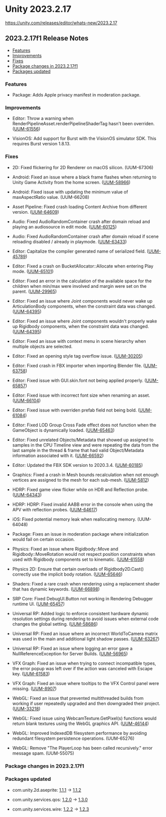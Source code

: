 # Unity 2023.2.17

https://unity.com/releases/editor/whats-new/2023.2.17

## 2023.2.17f1 Release Notes

- [Features](#features)
- [Improvements](#improvements)
- [Fixes](#fixes)
- [Package changes in 2023.2.17f1](#package-changes-in-2023217f1)
- [Packages updated](#packages-updated)


### Features

*   Package: Adds Apple privacy manifest in moderation package.

### Improvements

*   Editor: Throw a warning when RenderPipelineAsset.renderPipelineShaderTag hasn't been overriden. ([UUM-61556](https://issuetracker.unity3d.com/issues/shaders-are-not-rendered-properly-after-blitting-in-player-when-creating-a-custom-render-pipeline-based-on-urp))
    
*   VisionOS: Add support for Burst with the VisionOS simulator SDK. This requires Burst version 1.8.13.
    

### Fixes

*   2D: Fixed flickering for 2D Renderer on macOS silicon. (UUM-67306)
    
*   Android: Fixed an issue where a black frame flashes when returning to Unity Game Activity from the home screen. ([UUM-58966](https://issuetracker.unity3d.com/issues/android-a-black-frame-flashes-when-returning-to-the-unity-game-activity-from-the-home-screen))
    
*   Android: Fixed issue with updating the minimum value of maxAspectRatio value. (UUM-66208)
    
*   Asset Pipeline: Fixed crash loading Content Archive from different version. ([UUM-64609](https://issuetracker.unity3d.com/issues/crash-when-loading-content-archive-from-a-different-unity-version))
    
*   Audio: Fixed AudioRandomContainer crash after domain reload and playing an audiosource in edit mode. ([UUM-60125](https://issuetracker.unity3d.com/issues/crash-triggering-arc-in-edit-mode))
    
*   Audio: Fixed AudioRandomContainer crash after domain reload if scene reloading disabled / already in playmode. ([UUM-63433](https://issuetracker.unity3d.com/issues/crash-on-audioplayableoutput-settargetaudiosource-when-enabling-the-audio-source-component-in-play-mode-enter-play-mode-options-is-enabled-and-audio-source-has-its-audio-resource-set-as-an-audio-random-container))
    
*   Editor: Capitalize the compiler generated name of serialized field. ([UUM-45789](https://issuetracker.unity3d.com/issues/applying-the-serializefield-attribute-to-the-field-generated-by-the-property-doesnt-capitalize-it-in-the-inspector))
    
*   Editor: Fixed a crash on BucketAllocator::Allocate when entering Play mode. ([UUM-65101](https://issuetracker.unity3d.com/issues/crash-on-bucketallocator-allocate-when-entering-play-mode))
    
*   Editor: Fixed an error in the calculation of the available space for the children when min/max were involved and margin were set on the parent. ([UUM-29965](https://issuetracker.unity3d.com/issues/borders-of-an-element-dont-match-its-childrens-borders-when-the-element-has-max-width-specified))
    
*   Editor: Fixed an issue where Joint components would never wake up ArticulationBody components, when the constraint data was changed. ([UUM-64395](https://issuetracker.unity3d.com/issues/changes-on-configurablejoint-dont-apply-when-the-rigidbody-has-fallen-asleep))
    
*   Editor: Fixed an issue where Joint components wouldn't properly wake up Rigidbody components, when the constraint data was changed. ([UUM-64395](https://issuetracker.unity3d.com/issues/changes-on-configurablejoint-dont-apply-when-the-rigidbody-has-fallen-asleep))
    
*   Editor: Fixed an issue with context menu in scene hierarchy when multiple objects are selected.
    
*   Editor: Fixed an opening style tag overflow issue. ([UUM-30205](https://issuetracker.unity3d.com/issues/indexoutofrangeexception-index-was-outside-the-bounds-of-the-array-error-when-selecting-text))
    
*   Editor: Fixed crash in FBX importer when importing Blender file. ([UUM-63758](https://issuetracker.unity3d.com/issues/crash-on-convertblendertofbx-while-importing-a-specific-blend-file))
    
*   Editor: Fixed issue with GUI.skin.font not being applied properly. ([UUM-65857](https://issuetracker.unity3d.com/issues/text-font-doesnt-change-in-play-mode-when-using-gui-dot-skin-dot-font))
    
*   Editor: Fixed issue with incorrect font size when renaming an asset. ([UUM-66104](https://issuetracker.unity3d.com/issues/font-of-file-name-in-renaming-mode-expands-in-project-view))
    
*   Editor: Fixed issue with overriden prefab field not being bold. ([UUM-61084](https://issuetracker.unity3d.com/issues/overriden-prefab-field-text-in-the-inspector-window-is-not-bold-when-the-prefab-has-overridden-fields))
    
*   Editor: Fixed LOD Group Cross Fade effect does not function when the GameObject is dynamically loaded. ([UUM-65463](https://issuetracker.unity3d.com/issues/lod-group-cross-fade-effect-is-not-working-when-the-gameobject-is-loaded-dynamically))
    
*   Editor: Fixed unrelated Objects/Metadata that showed up assigned to samples in the CPU Timeline view and were repeating the data from the last sample in the thread &amp; frame that had valid Object/Metadata information associated with it. ([UUM-66592](https://issuetracker.unity3d.com/issues/unrelated-objects-slash-metadata-are-assigned-to-samples-past-the-last-one-with-valid-object-slash-metadata-information-as-observed-in-cpu-usage-timeline))
    
*   Editor: Updated the FBX SDK version to 2020.3.4. ([UUM-60185](https://issuetracker.unity3d.com/issues/silicon-modelimporter-dot-import-takes-a-long-time-when-opening-a-project-in-batch-mode))
    
*   Graphics: Fixed a crash in Mesh bounds recalculation when not enough vertices are assigned to the mesh for each sub-mesh. ([UUM-5812](https://issuetracker.unity3d.com/issues/crash-on-mesh-recalculatebounds-when-assigning-not-enough-vertices-for-two-submeshes))
    
*   HDRP: Fixed game view flicker while on HDR and Reflection probe. ([UUM-64343](https://issuetracker.unity3d.com/issues/the-game-view-flickers-on-play-mode-when-using-reflection-probe-and-hdr-display))
    
*   HDRP: HDRP: Fixed invalid AABB error in the console when using the APV with reflection probes. ([UUM-64617](https://issuetracker.unity3d.com/issues/clearable-invalid-aabb-inaabb-errors-thrown-in-the-console-when-creating-project-using-3d-sample-scene-hdrp-template))
    
*   iOS: Fixed potential memory leak when reallocating memory. (UUM-64048)
    
*   Package: Fixes an issue in moderation package where initialization would fail on certain occasion.
    
*   Physics: Fixed an issue where Rigidbody::Move and Rigidbody::MoveRotation would not respect position constraints when used with Rigidbody components set to kinematic. ([UUM-61558](https://issuetracker.unity3d.com/issues/kinematic-rigidbodies-can-move-despite-having-constraints-enabled-when-using-rigidbody-dot-moveposition))
    
*   Physics 2D: Ensure that certain overloads of Rigidbody2D.Cast() correctly use the implicit body rotation. ([UUM-65646](https://issuetracker.unity3d.com/issues/some-rigidbody2d-dot-cast-overloads-do-not-correct-use-the-rigidbody2d-angle))
    
*   Shaders: Fixed a rare crash when rendering using a replacement shader that has dynamic keywords. ([UUM-66898](https://issuetracker.unity3d.com/issues/crash-on-dynamicbranchstate-preparestate-when-renderpipeline-dot-submitrenderrequest-is-called))
    
*   SRP Core: Fixed DebugUI.Button not working in Rendering Debugger runtime UI. ([UUM-65457](https://issuetracker.unity3d.com/issues/debugui-dot-button-does-not-invoke-action-when-clicked))
    
*   Universal RP: Added logic to enforce consistent hardware dynamic resolution settings during rendering to avoid issues when external code changes the global setting. ([UUM-58686](https://issuetracker.unity3d.com/issues/using-both-rthandle-and-dynamic-resolution-outputs-argumentnullexception-eventually-causing-a-crash))
    
*   Universal RP: Fixed an issue where an incorrect WorldToCamera matrix was used in the main and additional light shadow passes. ([UUM-63267](https://issuetracker.unity3d.com/issues/incorrect-unity-worldtocamera-and-unity-cameratoworld-matrices-are-set-when-performing-the-shadowcaster-pass))
    
*   Universal RP: Fixed an issue where logging an error gave a NullReferenceException for Server Builds. ([UUM-56965](https://issuetracker.unity3d.com/issues/nullreferenceexception-is-thrown-when-running-a-dedicated-server-build-with-checked-enable-dedicated-server-optimizations-player-settings-checkbox))
    
*   VFX Graph: Fixed an issue when trying to connect incompatible types, the error popup was left over if the action was canceled with Escape key. ([UUM-61583](https://issuetracker.unity3d.com/issues/vfx-wrong-type-popup-gets-stuck))
    
*   VFX Graph: Fixed an issue where tooltips to the VFX Control panel were missing. ([UUM-8907](https://issuetracker.unity3d.com/issues/vfx-graph-vfx-control-window-does-not-have-tooltips))
    
*   WebGL: Fixed an issue that prevented multithreaded builds from working if user repeatedly upgraded and then downgraded their project. ([UUM-33218](https://issuetracker.unity3d.com/issues/the-index-dot-html-file-is-generated-incorrectly-when-building-a-webgl-project))
    
*   WebGL: Fixed issue using WebcamTexture.GetPixel(s) functions would return blank textures using the WebGL graphics API. ([UUM-46144](https://issuetracker.unity3d.com/issues/webcamtexture-dot-getpixels32-returns-black-pixels-when-in-webgl-player))
    
*   WebGL: Improved IndexedDB filesystem performance by avoiding redundant filesystem persistence operations. (UUM-65276)
    
*   WebGL: Remove "The PlayerLoop has been called recursively." error message spam. (UUM-55075)
    

### Package changes in 2023.2.17f1

### Packages updated

*   com.unity.2d.aseprite: [1.1.1](https://docs.unity3d.com/Packages/com.unity.2d.aseprite@1.1//changelog/CHANGELOG.html) &#x2192; [1.1.2](https://docs.unity3d.com/Packages/com.unity.2d.aseprite@1.1//changelog/CHANGELOG.html)
    
*   com.unity.services.qos: [1.2.0](https://docs.unity3d.com/Packages/com.unity.services.qos@1.2//changelog/CHANGELOG.html) &#x2192; [1.3.0](https://docs.unity3d.com/Packages/com.unity.services.qos@1.3//changelog/CHANGELOG.html)
    
*   com.unity.services.wire: [1.2.2](https://docs.unity3d.com/Packages/com.unity.services.wire@1.2//changelog/CHANGELOG.html) &#x2192; [1.2.3](https://docs.unity3d.com/Packages/com.unity.services.wire@1.2//changelog/CHANGELOG.html)